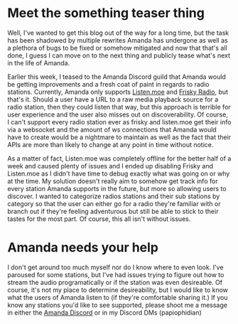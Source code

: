 # Meet the something teaser thing
Well, I've wanted to get this blog out of the way for a long time, but the task has been shadowed by multiple rewrites Amanda has undergone as well as a plethora of bugs to be fixed or somehow mitigated and now that that's all done, I guess I can move on to the next thing and publicly tease what's next in the life of Amanda.

Earlier this week, I teased to the Amanda Discord guild that Amanda would be getting improvements and a fresh coat of paint in regards to radio stations. Currently, Amanda only supports [Listen.moe](https://listen.moe) and [Frisky Radio](https://frisky.fm), but that's it. Should a user have a URL to a raw media playback source for a radio station, then they could listen that way, but this approach is terrible for user experience and the user also misses out on discoverability. Of course, I can't support every radio station ever as frisky and listen.moe get their info via a websocket and the amount of ws connections that Amanda would have to create would be a nightmare to maintain as well as the fact that their APIs are more than likely to change at any point in time without notice.

As a matter of fact, Listen.moe was completely offline for the better half of a week and caused plenty of issues and I ended up disabling Frisky and Listen.moe as I didn't have time to debug exactly what was going on or why at the time. My solution doesn't really aim to somehow get track info for every station Amanda supports in the future, but more so allowing users to discover. I wanted to categorize radios stations and their sub stations by category so that the user can either go for a radio they're familiar with or branch out if they're feeling adventurous but still be able to stick to their tastes for the most part. Of course, this all isn't without issues.

# Amanda needs your help
I don't get around too much myself nor do I know where to even look. I've paroused for some stations, but I've had issues trying to figure out how to stream the audio programatically or if the station was even desireable. Of course, it's not my place to determine desireability, but I would like to know what the users of Amanda listen to (if they're comfortable sharing it.) If you know any stations you'd like to see supported, please shoot me a message in either the [Amanda Discord](https://amanda.moe/to/server) or in my Discord DMs (papiophidian)
